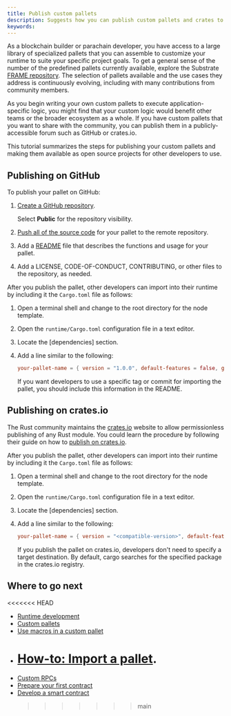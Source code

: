 ```yaml
---
title: Publish custom pallets
description: Suggests how you can publish custom pallets and crates to make them available to the broader community.
keywords:
---
```


As a blockchain builder or parachain developer, you have access to a large library of specialized pallets that you can assemble to customize your runtime to suite your specific project goals.
To get a general sense of the number of the predefined pallets currently available, explore the Substrate [FRAME repository](https://github.com/paritytech/substrate/tree/master/frame).
The selection of pallets available and the use cases they address is continuously evolving, including with many contributions from community members.

As you begin writing your own custom pallets to execute application-specific logic, you might find that your custom logic would benefit other teams or the broader ecosystem as a whole.
If you have custom pallets that you want to share with the community, you can publish them in a publicly-accessible forum such as GitHub or crates.io.

This tutorial summarizes the steps for publishing your custom pallets and making them available as open source projects for other developers to use.

## Publishing on GitHub

To publish your pallet on GitHub:

1. [Create a GitHub repository](https://help.github.com/en/articles/create-a-repo).

   Select **Public** for the repository visibility.

1. [Push all of the source code](https://help.github.com/en/articles/pushing-to-a-remote) for your pallet to the remote repository.

1. Add a [README](https://docs.github.com/en/repositories/managing-your-repositorys-settings-and-features/customizing-your-repository/about-readmes) file that describes the functions and usage for your pallet.

1. Add a LICENSE, CODE-OF-CONDUCT, CONTRIBUTING, or other files to the repository, as needed.

After you publish the pallet, other developers can import into their runtime by including it the `Cargo.toml` file as follows:

1. Open a terminal shell and change to the root directory for the node template.

1. Open the `runtime/Cargo.toml` configuration file in a text editor.

1. Locate the [dependencies] section.

1. Add a line similar to the following:

   ```toml
   your-pallet-name = { version = "1.0.0", default-features = false, git = "https://github.com/<your-organization-name>/<your-pallet-repo-name>", branch = "<default-or-specific-branch-name" }
   ```

   If you want developers to use a specific tag or commit for importing the pallet, you should include this information in the README.

## Publishing on crates.io

The Rust community maintains the [crates.io](https://crates.io/) website to allow permissionless publishing of any Rust module.
You could learn the procedure by following their guide on how to [publish on crates.io](https://doc.rust-lang.org/cargo/reference/publishing.html).

After you publish the pallet, other developers can import into their runtime by including it the `Cargo.toml` file as follows:

1. Open a terminal shell and change to the root directory for the node template.

1. Open the `runtime/Cargo.toml` configuration file in a text editor.

1. Locate the [dependencies] section.

1. Add a line similar to the following:

   ```toml
   your-pallet-name = { version = "<compatible-version>", default-features = false }
   ```

   If you publish the pallet on crates.io, developers don't need to specify a target destination.
   By default, cargo searches for the specified package in the crates.io registry.

## Where to go next

<<<<<<< HEAD

- [Runtime development](/fundamentals/runtime-intro/)
- [Custom pallets](/build/custom-pallets/)
- [Use macros in a custom pallet](/tutorials/work-with-pallets/use-macros-in-a-custom-pallet/)
- # [How-to: Import a pallet](/reference/how-to-guides/basics/import-a-pallet/).
- [Custom RPCs](/build/custom-rpc/)
- [Prepare your first contract](/tutorials/smart-contracts/prepare-your-first-contract/)
- [Develop a smart contract](/tutorials/smart-contracts/develop-a-smart-contract/)
  > > > > > > > main

